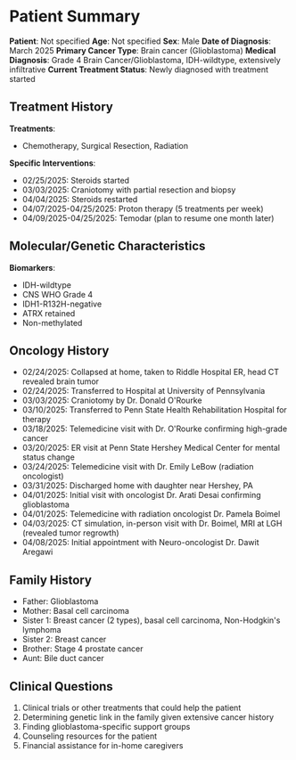 # Patient Summary

**Patient**: Not specified **Age**: Not specified **Sex**: Male **Date of Diagnosis**: March 2025 **Primary Cancer Type**: Brain cancer (Glioblastoma) **Medical Diagnosis**: Grade 4 Brain Cancer/Glioblastoma, IDH-wildtype, extensively infiltrative **Current Treatment Status**: Newly diagnosed with treatment started

## Treatment History

**Treatments**:
* Chemotherapy, Surgical Resection, Radiation

**Specific Interventions**:
* 02/25/2025: Steroids started
* 03/03/2025: Craniotomy with partial resection and biopsy
* 04/04/2025: Steroids restarted
* 04/07/2025-04/25/2025: Proton therapy (5 treatments per week)
* 04/09/2025-04/25/2025: Temodar (plan to resume one month later)

## Molecular/Genetic Characteristics

**Biomarkers**:
* IDH-wildtype
* CNS WHO Grade 4
* IDH1-R132H-negative
* ATRX retained
* Non-methylated

## Oncology History
* 02/24/2025: Collapsed at home, taken to Riddle Hospital ER, head CT revealed brain tumor
* 02/24/2025: Transferred to Hospital at University of Pennsylvania
* 03/03/2025: Craniotomy by Dr. Donald O'Rourke
* 03/10/2025: Transferred to Penn State Health Rehabilitation Hospital for therapy
* 03/18/2025: Telemedicine visit with Dr. O'Rourke confirming high-grade cancer
* 03/20/2025: ER visit at Penn State Hershey Medical Center for mental status change
* 03/24/2025: Telemedicine visit with Dr. Emily LeBow (radiation oncologist)
* 03/31/2025: Discharged home with daughter near Hershey, PA
* 04/01/2025: Initial visit with oncologist Dr. Arati Desai confirming glioblastoma
* 04/01/2025: Telemedicine with radiation oncologist Dr. Pamela Boimel
* 04/03/2025: CT simulation, in-person visit with Dr. Boimel, MRI at LGH (revealed tumor regrowth)
* 04/08/2025: Initial appointment with Neuro-oncologist Dr. Dawit Aregawi

## Family History
* Father: Glioblastoma
* Mother: Basal cell carcinoma
* Sister 1: Breast cancer (2 types), basal cell carcinoma, Non-Hodgkin's lymphoma
* Sister 2: Breast cancer
* Brother: Stage 4 prostate cancer
* Aunt: Bile duct cancer

## Clinical Questions
1. Clinical trials or other treatments that could help the patient
2. Determining genetic link in the family given extensive cancer history
3. Finding glioblastoma-specific support groups
4. Counseling resources for the patient
5. Financial assistance for in-home caregivers